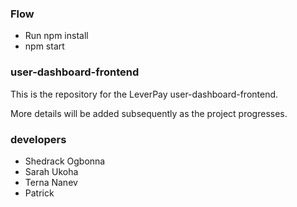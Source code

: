 ### Flow
- Run npm install
- npm start
### user-dashboard-frontend

This is the repository for the LeverPay user-dashboard-frontend.

More details will be added subsequently as the project progresses.

### developers

- Shedrack Ogbonna
- Sarah Ukoha
- Terna Nanev
- Patrick
